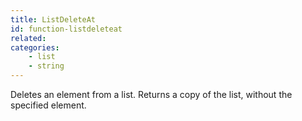 ```yaml
---
title: ListDeleteAt
id: function-listdeleteat
related:
categories:
    - list
    - string
---
```


Deletes an element from a list.
Returns a copy of the list, without the specified element.